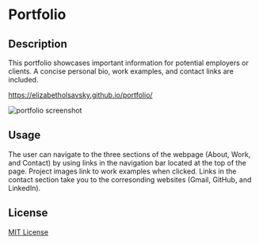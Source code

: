# Portfolio

## Description

This portfolio showcases important information for potential employers or clients. A concise personal bio, work examples, and contact links are included.

https://elizabetholsavsky.github.io/portfolio/

![portfolio screenshot](https://github.com/elizabetholsavsky/portfolio/assets/116515976/4496d922-16dc-4e44-a83f-139b6c820353)

## Usage

The user can navigate to the three sections of the webpage (About, Work, and Contact) by using links in the navigation bar located at the top of the page. Project images link to work examples when clicked. Links in the contact section take you to the corresonding websites (Gmail, GitHub, and LinkedIn).

## License
[MIT License](https://opensource.org/licenses/MIT)
